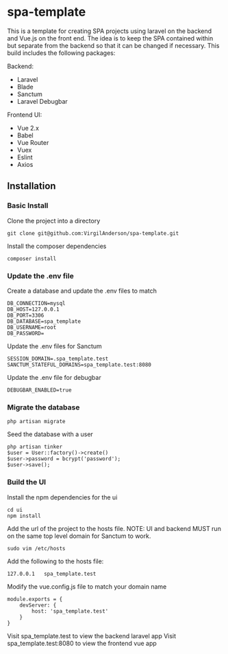 # spa-template

This is a template for creating SPA projects using laravel on the backend and Vue.js on the front end. The idea is to keep the SPA contained within but separate from the backend so that it can be changed if necessary. This build includes the following packages:

Backend:

-   Laravel
-   Blade
-   Sanctum
-   Laravel Debugbar

Frontend UI:

-   Vue 2.x
-   Babel
-   Vue Router
-   Vuex
-   Eslint
-   Axios

## Installation

### Basic Install

Clone the project into a directory

```
git clone git@github.com:VirgilAnderson/spa-template.git
```

Install the composer dependencies

```
composer install
```

### Update the .env file

Create a database and update the .env files to match

```
DB_CONNECTION=mysql
DB_HOST=127.0.0.1
DB_PORT=3306
DB_DATABASE=spa_template
DB_USERNAME=root
DB_PASSWORD=
```

Update the .env files for Sanctum

```
SESSION_DOMAIN=.spa_template.test
SANCTUM_STATEFUL_DOMAINS=spa_template.test:8080
```

Update the .env file for debugbar

```
DEBUGBAR_ENABLED=true
```

### Migrate the database

```
php artisan migrate
```

Seed the database with a user

```
php artisan tinker
$user = User::factory()->create()
$user->password = bcrypt('password');
$user->save();
```

### Build the UI

Install the npm dependencies for the ui

```
cd ui
npm install
```

Add the url of the project to the hosts file. NOTE: UI and backend MUST run on the same top level domain for Sanctum to work.

```
sudo vim /etc/hosts
```

Add the following to the hosts file:

```
127.0.0.1   spa_template.test
```

Modify the vue.config.js file to match your domain name

```
module.exports = {
    devServer: {
        host: 'spa_template.test'
    }
}
```

Visit spa_template.test to view the backend laravel app
Visit spa_template.test:8080 to view the frontend vue app
